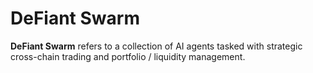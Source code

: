 # DeFiant Swarm

**DeFiant Swarm** refers to a collection of AI agents tasked with strategic cross-chain trading and portfolio / liquidity management.  
